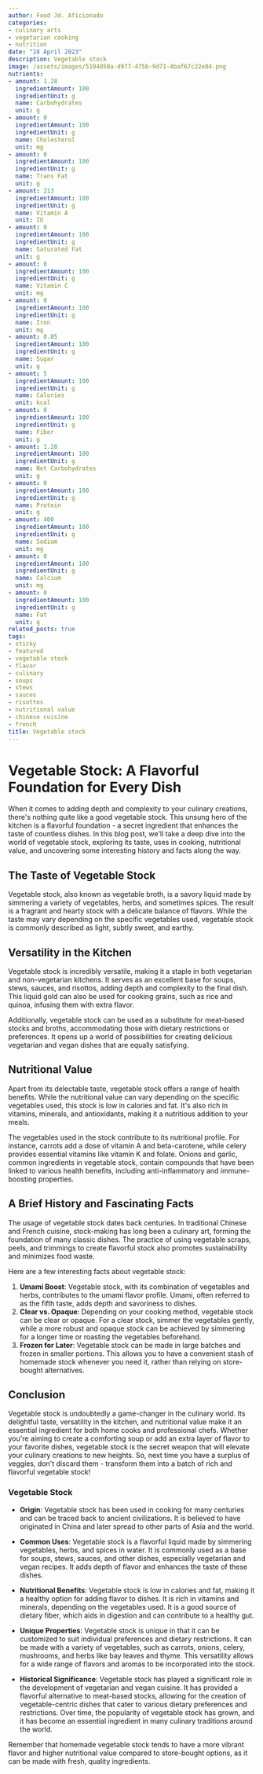 ```yaml
---
author: Food Jd. Aficionado
categories:
- culinary arts
- vegetarian cooking
- nutrition
date: "28 April 2023"
description: Vegetable stock
image: /assets/images/5194858a-d977-475b-9d71-4baf67c22e04.png
nutrients:
- amount: 1.28
  ingredientAmount: 100
  ingredientUnit: g
  name: Carbohydrates
  unit: g
- amount: 0
  ingredientAmount: 100
  ingredientUnit: g
  name: Cholesterol
  unit: mg
- amount: 0
  ingredientAmount: 100
  ingredientUnit: g
  name: Trans Fat
  unit: g
- amount: 213
  ingredientAmount: 100
  ingredientUnit: g
  name: Vitamin A
  unit: IU
- amount: 0
  ingredientAmount: 100
  ingredientUnit: g
  name: Saturated Fat
  unit: g
- amount: 0
  ingredientAmount: 100
  ingredientUnit: g
  name: Vitamin C
  unit: mg
- amount: 0
  ingredientAmount: 100
  ingredientUnit: g
  name: Iron
  unit: mg
- amount: 0.85
  ingredientAmount: 100
  ingredientUnit: g
  name: Sugar
  unit: g
- amount: 5
  ingredientAmount: 100
  ingredientUnit: g
  name: Calories
  unit: kcal
- amount: 0
  ingredientAmount: 100
  ingredientUnit: g
  name: Fiber
  unit: g
- amount: 1.28
  ingredientAmount: 100
  ingredientUnit: g
  name: Net Carbohydrates
  unit: g
- amount: 0
  ingredientAmount: 100
  ingredientUnit: g
  name: Protein
  unit: g
- amount: 400
  ingredientAmount: 100
  ingredientUnit: g
  name: Sodium
  unit: mg
- amount: 0
  ingredientAmount: 100
  ingredientUnit: g
  name: Calcium
  unit: mg
- amount: 0
  ingredientAmount: 100
  ingredientUnit: g
  name: Fat
  unit: g
related_posts: true
tags:
- sticky
- featured
- vegetable stock
- flavor
- culinary
- soups
- stews
- sauces
- risottos
- nutritional value
- chinese cuisine
- french
title: Vegetable stock
---
```

# Vegetable Stock: A Flavorful Foundation for Every Dish



When it comes to adding depth and complexity to your culinary creations, there's nothing quite like a good vegetable stock. This unsung hero of the kitchen is a flavorful foundation - a secret ingredient that enhances the taste of countless dishes. In this blog post, we'll take a deep dive into the world of vegetable stock, exploring its taste, uses in cooking, nutritional value, and uncovering some interesting history and facts along the way.

## The Taste of Vegetable Stock

Vegetable stock, also known as vegetable broth, is a savory liquid made by simmering a variety of vegetables, herbs, and sometimes spices. The result is a fragrant and hearty stock with a delicate balance of flavors. While the taste may vary depending on the specific vegetables used, vegetable stock is commonly described as light, subtly sweet, and earthy.

## Versatility in the Kitchen

Vegetable stock is incredibly versatile, making it a staple in both vegetarian and non-vegetarian kitchens. It serves as an excellent base for soups, stews, sauces, and risottos, adding depth and complexity to the final dish. This liquid gold can also be used for cooking grains, such as rice and quinoa, infusing them with extra flavor.

Additionally, vegetable stock can be used as a substitute for meat-based stocks and broths, accommodating those with dietary restrictions or preferences. It opens up a world of possibilities for creating delicious vegetarian and vegan dishes that are equally satisfying.

## Nutritional Value

Apart from its delectable taste, vegetable stock offers a range of health benefits. While the nutritional value can vary depending on the specific vegetables used, this stock is low in calories and fat. It's also rich in vitamins, minerals, and antioxidants, making it a nutritious addition to your meals.

The vegetables used in the stock contribute to its nutritional profile. For instance, carrots add a dose of vitamin A and beta-carotene, while celery provides essential vitamins like vitamin K and folate. Onions and garlic, common ingredients in vegetable stock, contain compounds that have been linked to various health benefits, including anti-inflammatory and immune-boosting properties.

## A Brief History and Fascinating Facts

The usage of vegetable stock dates back centuries. In traditional Chinese and French cuisine, stock-making has long been a culinary art, forming the foundation of many classic dishes. The practice of using vegetable scraps, peels, and trimmings to create flavorful stock also promotes sustainability and minimizes food waste.

Here are a few interesting facts about vegetable stock:

1. **Umami Boost**: Vegetable stock, with its combination of vegetables and herbs, contributes to the umami flavor profile. Umami, often referred to as the fifth taste, adds depth and savoriness to dishes.
2. **Clear vs. Opaque**: Depending on your cooking method, vegetable stock can be clear or opaque. For a clear stock, simmer the vegetables gently, while a more robust and opaque stock can be achieved by simmering for a longer time or roasting the vegetables beforehand.
3. **Frozen for Later**: Vegetable stock can be made in large batches and frozen in smaller portions. This allows you to have a convenient stash of homemade stock whenever you need it, rather than relying on store-bought alternatives.

## Conclusion

Vegetable stock is undoubtedly a game-changer in the culinary world. Its delightful taste, versatility in the kitchen, and nutritional value make it an essential ingredient for both home cooks and professional chefs. Whether you're aiming to create a comforting soup or add an extra layer of flavor to your favorite dishes, vegetable stock is the secret weapon that will elevate your culinary creations to new heights. So, next time you have a surplus of veggies, don't discard them - transform them into a batch of rich and flavorful vegetable stock!

### Vegetable Stock

- **Origin**: Vegetable stock has been used in cooking for many centuries and can be traced back to ancient civilizations. It is believed to have originated in China and later spread to other parts of Asia and the world.

- **Common Uses**: Vegetable stock is a flavorful liquid made by simmering vegetables, herbs, and spices in water. It is commonly used as a base for soups, stews, sauces, and other dishes, especially vegetarian and vegan recipes. It adds depth of flavor and enhances the taste of these dishes.

- **Nutritional Benefits**: Vegetable stock is low in calories and fat, making it a healthy option for adding flavor to dishes. It is rich in vitamins and minerals, depending on the vegetables used. It is a good source of dietary fiber, which aids in digestion and can contribute to a healthy gut.

- **Unique Properties**: Vegetable stock is unique in that it can be customized to suit individual preferences and dietary restrictions. It can be made with a variety of vegetables, such as carrots, onions, celery, mushrooms, and herbs like bay leaves and thyme. This versatility allows for a wide range of flavors and aromas to be incorporated into the stock.

- **Historical Significance**: Vegetable stock has played a significant role in the development of vegetarian and vegan cuisine. It has provided a flavorful alternative to meat-based stocks, allowing for the creation of vegetable-centric dishes that cater to various dietary preferences and restrictions. Over time, the popularity of vegetable stock has grown, and it has become an essential ingredient in many culinary traditions around the world.

Remember that homemade vegetable stock tends to have a more vibrant flavor and higher nutritional value compared to store-bought options, as it can be made with fresh, quality ingredients.
